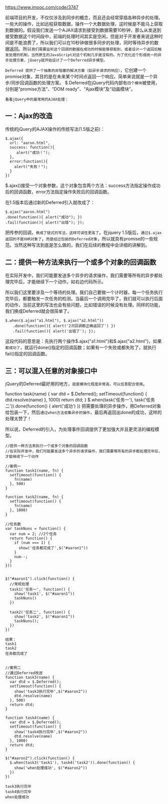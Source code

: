 https://www.imooc.com/code/3747

前端项目的开发，不仅仅涉及到同步的概念，而且还会经常穿插各种异步的处理。一些大的操作，比如远程获取数据，操作一个大数据处理，这时候是不能马上获取到数据的。假设我们发送一个AJAX请求到接受到数据需要10秒钟，那么从发送到接受数据这个时间段中，前端的处理时间其实是空闲，但是对于开发者来说这种时间是不能浪费了，所以我们可以在10秒钟做很多同步的处理，同时等待异步的数据返回。所以`我们需要监听这个回调的数据在成功的时候能够获取到，或者设计一个返回后触发处理的机制，当然原生的JavaScript对这个机制几乎是没有的。为了优化这个形成统一的异步处理方案，jQuery就开始设计了一个Deferred异步模型。`

`Deferred 提供了一个抽象的非阻塞的解决方案（如异步请求的响应）`，它创建一个promise对象，其目的是在未来某个时间点返回一个响应。简单来说就是一个异步/同步回调函数的处理方案。
$.Deferred在jQuery代码内部有`四个模块`被使用，分别是“promise方法”、“DOM ready”、“Ajax模块”及“动画模块”。

`看看jQuery中的最常用的AJAX处理：`

## 一：Ajax的改造

传统的jQuery的AJAX操作的传统写法(1.5版之前)：
```
$.ajax({
  url: "aaron.html",
  success: function(){
     alert("成功！");
  },
  error:function(){
    alert("失败！");
  }
})
```
$.ajax()接受一个对象参数，这个对象包含两个方法：success方法指定操作成功后的回调函数，error方法指定操作失败后的回调函数。

在1.5版本后通过新的Deferred引入就改成了：
```
$.ajax("aaron.html")
.done(function(){ alert("成功"); })
.fail(function(){ alert("出错"); });
```
把传参的回调，`换成了链式的写法，这样可读性更高了`。在jquery 1.5版后，`通过$.ajax返回的不是XHR对象了`，`而是经过包装的Deferred对象`，所以就具有promise的一些规范。当然这种写法到底是怎么做的，我们在后续的教程中会详细的讲解到。

## 二：提供一种方法来执行一个或多个对象的回调函数

在实际开发中，我们可能要发送多个异步的请求操作，我们需要等所有的异步都处理完毕后，才能继续下一个动作。如右边代码所示。

所以我们这里要涉及一个等待的处理。我们自己要做一个计时器，每一个任务执行完毕后，都要触发一次任务的检测。当最后一个调用完毕了，我们就可以执行后面的动作，当前这里的写法也会有些问题，比如错误的时候没有处理。同样的功能，我们换成Deferred就会很简单了。
```
$.when($.ajax("a1.html"), $.ajax("a2.html"))
　　.done(function(){ alert('2次回调都正确返回了') })
　　.fail(function(){ alert('出错了'); });
```
这段代码的意思是：先执行两个操作$.ajax("a1.html")和$.ajax("a2.html")，如果`都成功了`，就运行done()指定的回调函数；如果有一个失败或都失败了，就执行fail()指定的回调函数。

## 三：可以混入任意的对象接口中

jQuery的Deferred最好用的地方，`就是模块化程度非常高，可以任意配合使用`。

function task(name) {
  var dtd = $.Deferred();
  setTimeout(function() {
    dtd.resolve(name)
  }, 1000)
  return dtd;
}
$.when(task('任务一'), task('任务二')).done(function() {
  alert('成功')
})
把需要处理的异步操作，用Deferred对象给包装一下，然后`通过when方法收集异步的操作`，最后再返回出done的成功，这样的处理太赞了！

所以说，Deferred的引入，为处理事件回调提供了更加强大并且更灵活的编程模型。

```
//提供一种方法来执行一个或多个对象的回调函数
//在实际开发中，我们可能要发送多个异步的请求操作，我们需要等所有的异步都处理完毕后，才能继续下一个动作

//案例一
function task1(name, fn) {
  setTimeout(function() {
    fn(name)
  }, 500)
}

function task2(name, fn) {
  setTimeout(function() {
    fn(name)
  }, 1000)
}

//任务数
var taskNuns = function() {
  var num = 2; //2个任务
  return function() {
    if (num === 1) {
      show('任务都完成了',$("#aaron1"))
    }
    num--;
  }
}()


$("#aaron1").click(function() {
  //常规处理
  task1('任务一', function() {
    show('task1', $("#aaron1"))
    taskNuns()
  })

  task2('任务二', function() {
    show('task2', $("#aaron1"))
    taskNuns();
  })
})

结果：
task1
task2
任务都完成了


//案例二
//通过Deferred改进
function task3(name) {
  var dtd = $.Deferred();
  setTimeout(function() {
    show('task3执行完毕',$("#aaron2"))
    dtd.resolve(name)
  }, 500)
  return dtd;
}

function task4(name) {
  var dtd = $.Deferred();
  setTimeout(function() {
    show('task4执行完毕',$("#aaron2"))
    dtd.resolve(name)
  }, 1000)
  return dtd;
}

$("#aaron2").click(function() {
  $.when(task3('task1'), task4('task2')).done(function() {
    show('when处理成功', $("#aaron2"))
  })
})

task3执行完毕
task4执行完毕
when处理成功
```